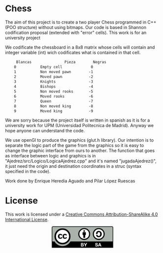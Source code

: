 # Chess
The aim of this project is to create a two player Chess programmed in C++ (POO structure) without using bitmaps. Our code is based in Shannon codification proposal (extended with "error" cells). This work is for an university project

We codificate the chessboard in a 8x8 matrix whose cells will contain and integer variable (int) wich codificates what is contained in that cell. 

	     Blancas			   Pieza		Negras
		0			Empty cell  	  	   0
		1			Non moved pawn		  -1
		2			Moved pawn      	  -2   
		3			Knights				  -3
		4			Bishops			  	  -4
		5			Non moved rooks		  -5
		6			Moved rooks 		  -6
		7			Queen			  	  -7
		8			Non moved king		  -8
		9			Moved king		  	  -9


	
We are sorry because the project itself is written in spanish as it is for a university work for UPM (Universidad Politecnica de Madrid). Anyway we hope anyone can understand the code.

We use openGl to produce the graphics (glut.h library). Our intention is to separate the logic part of the game from the graphics so it is easy to change the graphic interface from ours to another. The function that goes as interface between logic and graphics is in "Ajedrez/src/Logico/LogicaAjedrez.cpp" and it's named "jugadaAjedrez()", it just need the origin and destination coordinates in a struc (syntax specified in the code).

Work done by Enrique Heredia Aguado and Pilar López Ruescas
	
# License

This work is licensed under a [Creative Commons Attribution-ShareAlike 4.0 International License](http://creativecommons.org/licenses/by-sa/4.0/).

<p align="center">
<img src="by-sa.png" width="200" align = "center">
</p>
